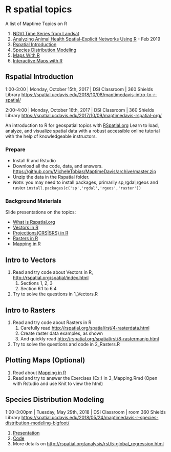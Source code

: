 # R spatial topics

A list of Maptime Topics on R

1. [NDVI Time Series from Landsat](NDVI-TimeSeriesR/NDVI-TimeSeriesR.md)
1. [Analyzing Animal Health Spatial-Explicit Networks Using R](https://drive.google.com/a/ucdavis.edu/file/d/1WXpWxWk4rqJaCx2ybFSOjng7T4cwwRg8/view?usp=sharing) - Feb 2019
1. [Rspatial Introduction](#rspatial-Introduction)
1. [Species Distribution Modeling](#species-distribution-modeling)
1. [Maps With R](../MapsWithR)
1. [Interactive Maps with R](../MapsWithR)

## Rspatial Introduction
1:00-3:00 | Monday, October 15th, 2017 | DSI Classroom | 360 Shields Library
https://spatial.ucdavis.edu/2018/10/08/maptimedavis-intro-to-r-spatial/

2:00-4:00 | Monday, October 16th, 2017 | DSI Classroom | 360 Shields Library
https://spatial.ucdavis.edu/2017/10/09/maptimedavis-rspatial-org/

An introduction to R for geospatial topics with [RSpatial.org](http://rspatial.org) Learn to load, analyze, and visualize spatial data with a robust accessible online tutorial with the help of knowledgeable instructors.

### Prepare

 * Install R and Rstudio
 * Download all the code, data, and answers. https://github.com/MicheleTobias/MaptimeDavis/archive/master.zip
 * Unzip the data in the Rspatial folder.
 * *Note*: you may need to install packages, primarily sp,rgdal,rgeos and raster ```install.packages(c('sp','rgdal','rgeos','raster'))```

### Background Materials

Slide presentations on the topics:

 * [What is Rspatial.org](https://www.scribd.com/document/357651325/rspatial-foss4g2017)
 * [Vectors in R](https://gfc.ucdavis.edu/events/dar2018/_static/talks/3_spatial_vector.pdf)
 * [Projections(CRS|SRS) in R](http://gfc.ucdavis.edu/events/arusha2016/_static/talks/day1_6_spatial_2_crs.pdf)
 * [Rasters in R](https://gfc.ucdavis.edu/events/dar2018/_static/talks/4_spatial_raster.pdf)
 * [Mapping in R](http://gfc.ucdavis.edu/events/arusha2016/_static/talks/day2_2_spatial_4_maps.pdf)
 
## Intro to Vectors

1. Read and try code about Vectors in R, http://rspatial.org/spatial/index.html 
    1. Sections 1, 2, 3
    1. Section 6.1 to 6.4  
1. Try to solve the questions in 1_Vectors.R

## Intro to Rasters

1. Read and try code about Rasters in R
    1. Carefully read http://rspatial.org/spatial/rst/4-rasterdata.html
    1. Create raster data examples, as shown
    1. And quickly read http://rspatial.org/spatial/rst/8-rastermanip.html
1. Try to solve the questions and code in 2_Rasters.R

## Plotting Maps (Optional)

1. Read about [Mapping in R](http://rspatial.org/spatial/rst/9-maps.html)
1. Read and try to answer the Exercises (Ex:) in 3_Mapping.Rmd (Open with Rstudio and use Knit to view the html)


## Species Distribution Modeling

1:00-3:00pm | Tuesday, May 29th, 2018 | DSI Classroom | room 360 Shields Library
https://spatial.ucdavis.edu/2018/05/24/maptimedavis-r-species-distribution-modeling-bigfoot/

1. [Presentation](modelingbigfoot.pptx)
1. [Code](ModelingBigfoot.R)
1. More details on http://rspatial.org/analysis/rst/5-global_regression.html
